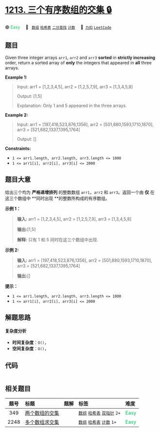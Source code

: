 # [1213. 三个有序数组的交集 🔒](https://2xiao.github.io/leetcode-js/problem/1213.html)

🟢 <font color=#15bd66>Easy</font>&emsp; 🔖&ensp; [`数组`](/tag/array.md) [`哈希表`](/tag/hash-table.md) [`二分查找`](/tag/binary-search.md) [`计数`](/tag/counting.md)&emsp; 🔗&ensp;[`力扣`](https://leetcode.cn/problems/intersection-of-three-sorted-arrays) [`LeetCode`](https://leetcode.com/problems/intersection-of-three-sorted-arrays)

## 题目

Given three integer arrays `arr1`, `arr2` and `arr3` **sorted** in **strictly
increasing** order, return a sorted array of **only**  the integers that
appeared in **all** three arrays.



**Example 1:**

> Input: arr1 = [1,2,3,4,5], arr2 = [1,2,5,7,9], arr3 = [1,3,4,5,8]
> 
> Output: [1,5]
> 
> Explanation: Only 1 and 5 appeared in the three arrays.

**Example 2:**

> Input: arr1 = [197,418,523,876,1356], arr2 = [501,880,1593,1710,1870], arr3 = [521,682,1337,1395,1764]
> 
> Output: []

**Constraints:**

  * `1 <= arr1.length, arr2.length, arr3.length <= 1000`
  * `1 <= arr1[i], arr2[i], arr3[i] <= 2000`


## 题目大意

给出三个均为 **严格递增排列** 的整数数组 `arr1`，`arr2` 和 `arr3`。返回一个由 **仅** 在这三个数组中 **同时出现
**的整数所构成的有序数组。



**示例 1：**

> 
> 
> 
> 
> 
> **输入:** arr1 = [1,2,3,4,5], arr2 = [1,2,5,7,9], arr3 = [1,3,4,5,8]
> 
> **输出:**[1,5]
> 
> **解释:** 只有 1 和 5 同时在这三个数组中出现.
> 
> 

**示例 2:**

> 
> 
> 
> 
> 
> **输入:** arr1 = [197,418,523,876,1356], arr2 = [501,880,1593,1710,1870], arr3 = [521,682,1337,1395,1764]
> 
> **输出:**[]
> 
> 



**提示：**

  * `1 <= arr1.length, arr2.length, arr3.length <= 1000`
  * `1 <= arr1[i], arr2[i], arr3[i] <= 2000`


## 解题思路

#### 复杂度分析

- **时间复杂度**：`O()`，
- **空间复杂度**：`O()`，

## 代码

```javascript

```

## 相关题目

<!-- prettier-ignore -->
| 题号 | 标题 | 题解 | 标签 | 难度 |
| :------: | :------ | :------: | :------ | :------ |
| 349 | [两个数组的交集](https://leetcode.com/problems/intersection-of-two-arrays) |  |  [`数组`](/tag/array.md) [`哈希表`](/tag/hash-table.md) [`双指针`](/tag/two-pointers.md) `2+` | <font color=#15bd66>Easy</font> |
| 2248 | [多个数组求交集](https://leetcode.com/problems/intersection-of-multiple-arrays) |  |  [`数组`](/tag/array.md) [`哈希表`](/tag/hash-table.md) [`计数`](/tag/counting.md) `1+` | <font color=#15bd66>Easy</font> |